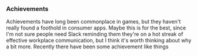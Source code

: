 ### Achievements

Achievements have long been commonplace in games, but they haven't really found a foothold in consumer apps.
Maybe this is for the best, since I'm not sure people need Slack reminding them they're on a hot streak of effective workplace communication, but I think it's worth thinking about why a bit more.
Recently there have been some achievement like things 
